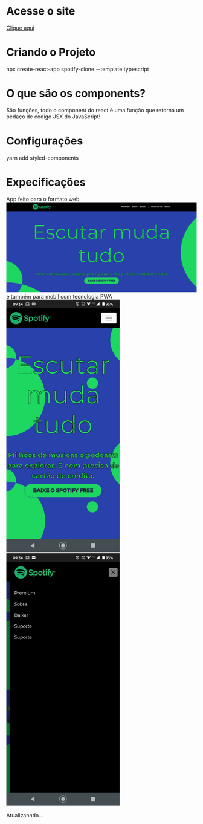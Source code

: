# Acesse o site
<a href="https://my-spotify-eosin.vercel.app/">Clique aqui</a>
# Criando o Projeto
npx create-react-app spotify-clone --template typescript
# O que são os components?
São funções, todo o component do react é uma função que retorna um pedaço de codigo JSX do JavaScript!
# Configurações
yarn add styled-components

# Expecificações 
App feito para o formato web<br/>
<img width="600px" src="/img/1.png"/><br/>
e também para mobil com tecnologia PWA <br/>
<img width="300px" src="/img/2.jpeg"><br/><img width="300px" src="/img/3.jpeg">

Atualizanndo...
<!--
# O que significa PWA?
Surgido como um novo modelo de desenvolvimento de software, o Progressive Web App (PWA) transforma os navegadores (páginas web) em verdadeiras plataformas de apps!
-->
